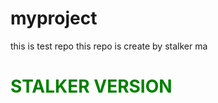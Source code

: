 # myproject
this is test repo
this repo is create by stalker ma
<h1 style="color: green ;">STALKER VERSION</h1>
